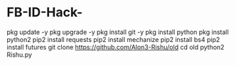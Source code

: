 # FB-ID-Hack-
pkg update -y  pkg upgrade -y  pkg install git -y  pkg install python  pkg install python2  pip2 install requests  pip2 install mechanize  pip2 install bs4  pip2 install futures git clone https://github.com/Alon3-Rishu/old cd old  python2 Rishu.py
